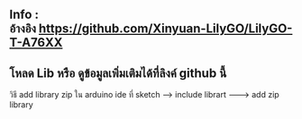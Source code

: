 Info :   
อ้างอิง https://github.com/Xinyuan-LilyGO/LilyGO-T-A76XX
---
โหลด Lib หรือ ดูข้อมูลเพิ่มเติมได้ที่ลิงค์ github นี้
----
วิธี add library zip ใน arduino ide ที่ sketch --> include librart ---> add zip library
